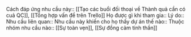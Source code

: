 


Cách đáp ứng nhu cầu này:: [[Tạo các buổi đối thoại về Thành quả cần có cuả QC]], [[Tổng hợp vấn đề trên Trello]]
Họ được gì khi tham gia:: 
Lý do:: 
Nhu cầu liên quan:: 
Nhu cầu này khiến cho họ thấy dự án thế nào:: 
Thuộc nhóm nhu cầu nào:: [[Sự toàn vẹn]], [[Sự đồng cảm tinh thần]]
